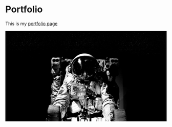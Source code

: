 # Portfolio

This is my [portfolio page](https://crystal1.pythonanywhere.com/index.html)

![](static/assets/images/space.jpg)